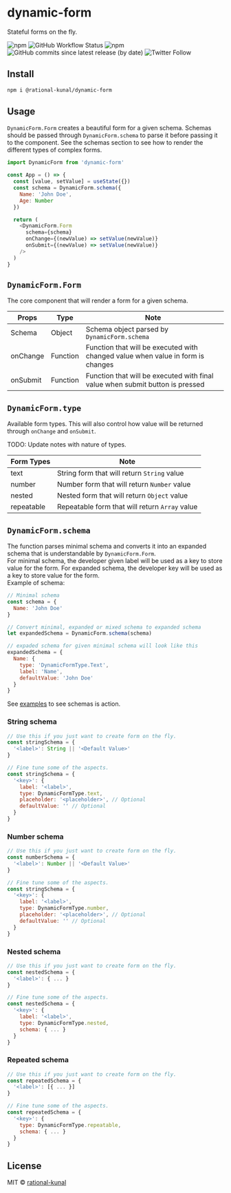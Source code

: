 # dynamic-form

Stateful forms on the fly.

![npm](https://img.shields.io/npm/v/@rational-kunal/dynamic-form?logo=NPM&style=for-the-badge)
![GitHub Workflow Status](https://img.shields.io/github/workflow/status/rational-kunal/dynamic-form/Node.js%20CI?logo=GitHub&style=for-the-badge)
![npm](https://img.shields.io/npm/dt/@rational-kunal/dynamic-form?logo=NPM&style=for-the-badge)
![GitHub commits since latest release (by date)](https://img.shields.io/github/commits-since/rational-kunal/dynamic-form/latest?style=for-the-badge&logo=Git)
![Twitter Follow](https://img.shields.io/twitter/follow/rational_kunal?logo=twitter&style=for-the-badge)

## Install

```bash
npm i @rational-kunal/dynamic-form
```

## Usage

`DynamicForm.Form` creates a beautiful form for a given schema. Schemas should be passed through `DynamicForm.schema` to parse it before passing it to the component. See the schemas section to see how to render the different types of complex forms.

```js
import DynamicForm from 'dynamic-form'

const App = () => {
  const [value, setValue] = useState({})
  const schema = DynamicForm.schema({
    Name: 'John Doe',
    Age: Number
  })

  return (
    <DynamicForm.Form
      schema={schema}
      onChange={(newValue) => setValue(newValue)}
      onSubmit={(newValue) => setValue(newValue)}
    />
  )
}
```

## `DynamicForm.Form`

The core component that will render a form for a given schema.

| Props    | Type     | Note                                                                            |
| -------- | -------- | ------------------------------------------------------------------------------- |
| Schema   | Object   | Schema object parsed by `DynamicForm.schema`                                    |
| onChange | Function | Function that will be executed with changed value when value in form is changes |
| onSubmit | Function | Function that will be executed with final value when submit button is pressed   |

## `DynamicForm.type`

Available form types. This will also control how value will be returned through `onChange` and `onSubmit`.

TODO: Update notes with nature of types.

| Form Types | Note                                           |
| ---------- | ---------------------------------------------- |
| text       | String form that will return `String` value    |
| number     | Number form that will return `Number` value    |
| nested     | Nested form that will return `Object` value    |
| repeatable | Repeatable form that will return `Array` value |

## `DynamicForm.schema`

The function parses minimal schema and converts it into an expanded schema that is understandable by `DynamicForm.Form`. \
For minimal schema, the developer given label will be used as a key to store value for the form. For expanded schema, the developer key will be used as a key to store value for the form. \
Example of schema:

```js
// Minimal schema
const schema = {
  Name: 'John Doe'
}

// Convert minimal, expanded or mixed schema to expanded schema
let expandedSchema = DynamicForm.schema(schema)

// expaded schema for given minimal schema will look like this
expandedSchema = {
  Name: {
    type: 'DynamicFormType.Text',
    label: 'Name',
    defaultValue: 'John Doe'
  }
}
```

See [examples](https://rational-kunal.github.io/dynamic-form) to see schemas is action.

### String schema

```js
// Use this if you just want to create form on the fly.
const stringSchema = {
  '<label>': String || '<Default Value>'
}

// Fine tune some of the aspects.
const stringSchema = {
  '<key>': {
    label: '<label>',
    type: DynamicFormType.text,
    placeholder: '<placeholder>', // Optional
    defaultValue: '' // Optional
  }
}
```

### Number schema

```js
// Use this if you just want to create form on the fly.
const numberSchema = {
  '<label>': Number || '<Default Value>'
}

// Fine tune some of the aspects.
const stringSchema = {
  '<key>': {
    label: '<label>',
    type: DynamicFormType.number,
    placeholder: '<placeholder>', // Optional
    defaultValue: '' // Optional
  }
}
```

### Nested schema

```js
// Use this if you just want to create form on the fly.
const nestedSchema = {
  '<label>': { ... }
}

// Fine tune some of the aspects.
const nestedSchema = {
  '<key>': {
    label: '<label>',
    type: DynamicFormType.nested,
    schema: { ... }
  }
}
```

### Repeated schema

```js
// Use this if you just want to create form on the fly.
const repeatedSchema = {
  '<label>': [{ ... }]
}

// Fine tune some of the aspects.
const repeatedSchema = {
  '<key>': {
    type: DynamicFormType.repeatable,
    schema: { ... }
  }
}
```

## License

MIT © [rational-kunal](https://github.com/rational-kunal)
